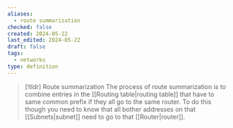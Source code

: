 ```yaml
---
aliases:
  - route summarization
checked: false
created: 2024-05-22
last_edited: 2024-05-22
draft: false
tags:
  - networks
type: definition
---
```

>[!tldr] Route summarization
>The process of route summarization is to combine entries in the [[Routing table|routing table]] that have to same common prefix if they all go to the same router. To do this though you need to know that all bother addresses on that [[Subnets|subnet]] need to go to that [[Router|router]].

